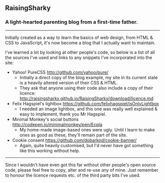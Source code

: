 ## RaisingSharky
### A light-hearted parenting blog from a first-time father.
----
Initially created as a way to learn the basics of web design, from HTML & CSS to JavaScript, it's now become a blog that I actually want to maintain.

I've learned a lot by looking at other people's code, so below is a list of all the sources I've used and links to any snippets I've incorporated into the site:
  * Yahoo! PureCSS http://github.com/yahoo/pure/
    * Initially a direct copy of the blog example, my site in its current state is a heavily altered version of their CSS & HTML.
    * They ask that anyone using their code also include a copy of their licence: http://raisingsharky.github.io/RaisingSharky/download/licence.md
  * Felix Hagspiel's lightbox https://github.com/felixhagspiel/jsOnlyLightbox
    * I needed an image lightbox, and this one was really well explained & easy to implement, thank you Mr Hagspiel.
  * Minimal Monkey's social buttons http://codepen.io/minimalmonkey/pen/Ecpla
    * My home-made image-based ones were ugly. Until I learn to make ones as good as these, they'll remain part of the site.
  * Cookie consent https://github.com/dobarkod/cookie-banner/
    * Again, quite heavily customised, but I'd never have got something like this working without help.

---
Since I wouldn't have even got this far without other people's open source code, please feel free to copy, alter and re-use any of mine. Just remember to honour the licence requests etc. of the third party bits I've used.
